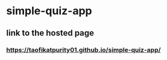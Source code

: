 # simple-quiz-app
## link to the hosted page
### https://taofikatpurity01.github.io/simple-quiz-app/
